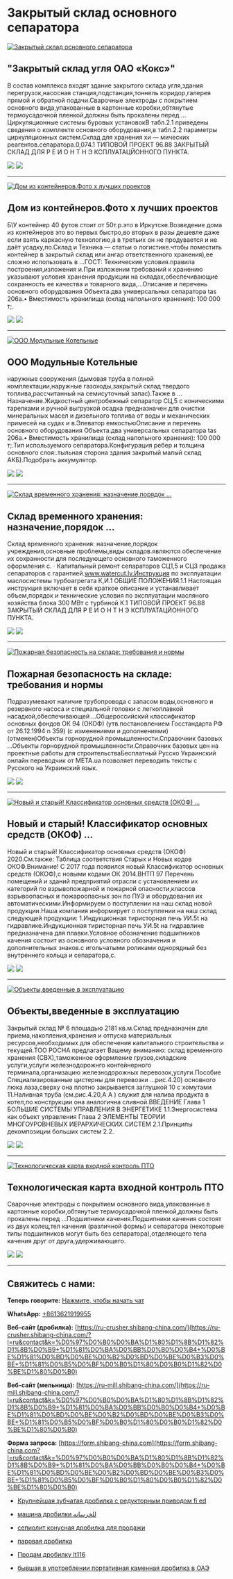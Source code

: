# Закрытый склад основного сепаратора

<a href="https://swt.shibang-china.com/?l=ru&img&k=%D0%97%D0%B0%D0%BA%D1%80%D1%8B%D1%82%D1%8B%D0%B9+%D1%81%D0%BA%D0%BB%D0%B0%D0%B4+%D0%BE%D1%81%D0%BD%D0%BE%D0%B2%D0%BD%D0%BE%D0%B3%D0%BE+%D1%81%D0%B5%D0%BF%D0%B0%D1%80%D0%B0%D1%82%D0%BE%D1%80%D0%B0" target="_blank">![Закрытый склад основного сепаратора](http://static.shibang-china.com/all-800x300/701.jpg)</a>

## &quot;Закрытый склад угля ОАО &#171;Кокс&#187;&quot;
В состав комплекса входят здание закрытого склада угля,здания перегрузок,насосная станция,подстанция,тоннель коридор,галерея прямой и обратной подачи.Сварочные электроды с покрытием основного вида,упакованные в картонные коробки,обтянутые термоусадочной пленкой,должны быть прокалены перед …Циркуляционные системы буровых установокВ табл.2.1 приведены сведения о комплекте основного оборудования,в табл.2.2 параметры циркуляционных систем.Склад для хранения хи — мических реагентов.сепаратора.0,074.1 ТИПОВОЙ ПРОЕКТ 96.88 ЗАКРЫТЫЙ СКЛАД ДЛЯ Р Е И О Н Т Н Э КСПЛУАТАЦЙОННОГО ПУНКТА.


<a href="https://whatsapp.shibangsoft.com/WhatsApp.php" target="_blank" title="WhatsApp">![](http://static.shibang-china.com/icon/whatsapp.png)</a> <a href="https://swt.shibang-china.com/?l=ru&icon&k=%D0%97%D0%B0%D0%BA%D1%80%D1%8B%D1%82%D1%8B%D0%B9+%D1%81%D0%BA%D0%BB%D0%B0%D0%B4+%D0%BE%D1%81%D0%BD%D0%BE%D0%B2%D0%BD%D0%BE%D0%B3%D0%BE+%D1%81%D0%B5%D0%BF%D0%B0%D1%80%D0%B0%D1%82%D0%BE%D1%80%D0%B0" target="_blank">![](http://static.shibang-china.com/icon/chat-ru.png)</a>

---

<a href="https://swt.shibang-china.com/?l=ru&img&k=%D0%97%D0%B0%D0%BA%D1%80%D1%8B%D1%82%D1%8B%D0%B9+%D1%81%D0%BA%D0%BB%D0%B0%D0%B4+%D0%BE%D1%81%D0%BD%D0%BE%D0%B2%D0%BD%D0%BE%D0%B3%D0%BE+%D1%81%D0%B5%D0%BF%D0%B0%D1%80%D0%B0%D1%82%D0%BE%D1%80%D0%B0" target="_blank">![Дом из контейнеров.Фото х лучших проектов](http://static.shibang-china.com/all-800x300/43.jpg)</a>

## Дом из контейнеров.Фото х лучших проектов
Б\У контейнер 40 футов стоит от 50т.р.это в Иркутске.Возведение дома из контейнеров это во первых быстро,во вторых в разы дешевле даже если взять каркасную технологию,а в третьих он не продувается и не даёт усадку,по.Склад и Техника — статьи о логистике.чтобы поместить контейнер в закрытый склад или ангар ответственного хранения),ее сложно использовать в …ГОСТ: Технические условия.правила построения,изложения и.При изложении требований к хранению указывают условия хранения продукции на складах,обеспечивающие сохранность ее качества и товарного вида,…Описание и перечень основного оборудования Объекта.два универсальных сепаратора tas 206a.• Вместимость хранилища (склад напольного хранения): 100 000 т;.


<a href="https://whatsapp.shibangsoft.com/WhatsApp.php" target="_blank" title="WhatsApp">![](http://static.shibang-china.com/icon/whatsapp.png)</a> <a href="https://swt.shibang-china.com/?l=ru&icon&k=%D0%97%D0%B0%D0%BA%D1%80%D1%8B%D1%82%D1%8B%D0%B9+%D1%81%D0%BA%D0%BB%D0%B0%D0%B4+%D0%BE%D1%81%D0%BD%D0%BE%D0%B2%D0%BD%D0%BE%D0%B3%D0%BE+%D1%81%D0%B5%D0%BF%D0%B0%D1%80%D0%B0%D1%82%D0%BE%D1%80%D0%B0" target="_blank">![](http://static.shibang-china.com/icon/chat-ru.png)</a>

---

<a href="https://swt.shibang-china.com/?l=ru&img&k=%D0%97%D0%B0%D0%BA%D1%80%D1%8B%D1%82%D1%8B%D0%B9+%D1%81%D0%BA%D0%BB%D0%B0%D0%B4+%D0%BE%D1%81%D0%BD%D0%BE%D0%B2%D0%BD%D0%BE%D0%B3%D0%BE+%D1%81%D0%B5%D0%BF%D0%B0%D1%80%D0%B0%D1%82%D0%BE%D1%80%D0%B0" target="_blank">![ООО Модульные Котельные](http://static.shibang-china.com/all-800x300/236.jpg)</a>

## ООО Модульные Котельные
наружные сооружения (дымовая труба в полной комплектации,наружные газоходы,закрытый склад твердого топлива,рассчитанный на семисуточный запас).Также в …Назначение.Жидкостный центробежный сепаратор СЦ,5 с коническими тарелками и ручной выгрузкой осадка предназначен для очистки минеральных масел и дизельного топлива от воды и механических примесей на судах и в.Элеватор емкостьюОписание и перечень основного оборудования Объекта.два универсальных сепаратора tas 206a.• Вместимость хранилища (склад напольного хранения): 100 000 т;.Тип используемого сепаратора.Конфигурация ребер и толщина основного слоя:.тыльная сторона здания закрытый малый склад АКБ).Подобрать аккумулятор.


<a href="https://whatsapp.shibangsoft.com/WhatsApp.php" target="_blank" title="WhatsApp">![](http://static.shibang-china.com/icon/whatsapp.png)</a> <a href="https://swt.shibang-china.com/?l=ru&icon&k=%D0%97%D0%B0%D0%BA%D1%80%D1%8B%D1%82%D1%8B%D0%B9+%D1%81%D0%BA%D0%BB%D0%B0%D0%B4+%D0%BE%D1%81%D0%BD%D0%BE%D0%B2%D0%BD%D0%BE%D0%B3%D0%BE+%D1%81%D0%B5%D0%BF%D0%B0%D1%80%D0%B0%D1%82%D0%BE%D1%80%D0%B0" target="_blank">![](http://static.shibang-china.com/icon/chat-ru.png)</a>

---

<a href="https://swt.shibang-china.com/?l=ru&img&k=%D0%97%D0%B0%D0%BA%D1%80%D1%8B%D1%82%D1%8B%D0%B9+%D1%81%D0%BA%D0%BB%D0%B0%D0%B4+%D0%BE%D1%81%D0%BD%D0%BE%D0%B2%D0%BD%D0%BE%D0%B3%D0%BE+%D1%81%D0%B5%D0%BF%D0%B0%D1%80%D0%B0%D1%82%D0%BE%D1%80%D0%B0" target="_blank">![Склад временного хранения: назначение,порядок …](http://static.shibang-china.com/all-800x300/1294.jpg)</a>

## Склад временного хранения: назначение,порядок …
Склад временного хранения: назначение,порядок учреждения,основные проблемы,виды складов.являются обеспечение их сохранности для последующего основного таможенного оформления с.&nbsp;&#0183;&#32;Капитальный ремонт сепараторов СЦ1,5 и СЦ3 продажа сепараторов с гарантией.www.watercut.lv.Инструкция по эксплуатации маслосистемы турбоагрегата К,И.1 ОБЩИЕ ПОЛОЖЕНИЯ.1.1 Настоящая инструкция включает в себя краткое описание и устанавливает объем,порядок и технические условия по эксплуатации масляного хозяйства блока 300 МВт с турбиной К.1 ТИПОВОЙ ПРОЕКТ 96.88 ЗАКРЫТЫЙ СКЛАД ДЛЯ Р Е И О Н Т Н Э КСПЛУАТАЦЙОННОГО ПУНКТА.


<a href="https://whatsapp.shibangsoft.com/WhatsApp.php" target="_blank" title="WhatsApp">![](http://static.shibang-china.com/icon/whatsapp.png)</a> <a href="https://swt.shibang-china.com/?l=ru&icon&k=%D0%97%D0%B0%D0%BA%D1%80%D1%8B%D1%82%D1%8B%D0%B9+%D1%81%D0%BA%D0%BB%D0%B0%D0%B4+%D0%BE%D1%81%D0%BD%D0%BE%D0%B2%D0%BD%D0%BE%D0%B3%D0%BE+%D1%81%D0%B5%D0%BF%D0%B0%D1%80%D0%B0%D1%82%D0%BE%D1%80%D0%B0" target="_blank">![](http://static.shibang-china.com/icon/chat-ru.png)</a>

---

<a href="https://swt.shibang-china.com/?l=ru&img&k=%D0%97%D0%B0%D0%BA%D1%80%D1%8B%D1%82%D1%8B%D0%B9+%D1%81%D0%BA%D0%BB%D0%B0%D0%B4+%D0%BE%D1%81%D0%BD%D0%BE%D0%B2%D0%BD%D0%BE%D0%B3%D0%BE+%D1%81%D0%B5%D0%BF%D0%B0%D1%80%D0%B0%D1%82%D0%BE%D1%80%D0%B0" target="_blank">![Пожарная безопасность на складе: требования и нормы](http://static.shibang-china.com/all-800x300/939.jpg)</a>

## Пожарная безопасность на складе: требования и нормы
Подразумевают наличие трубопровода с запасом воды,основного и резервного насоса и специальной головки с легкоплавкой насадкой,обеспечивающей …Общероссийский классификатор основных фондов ОК 94 (ОКОФ) (утв.постановлением Госстандарта РФ от 26.12.1994 n 359) (с изменениями и дополнениями) (отменен)Объекты горнорудной промышленности.Справочник базовых …Объекты горнорудной промышленности.Справочник базовых цен на проектные работы для строительстваБесплатный Русско Украинский онлайн переводчик от META.ua позволяет переводить тексты с Русского на Украинский язык.


<a href="https://whatsapp.shibangsoft.com/WhatsApp.php" target="_blank" title="WhatsApp">![](http://static.shibang-china.com/icon/whatsapp.png)</a> <a href="https://swt.shibang-china.com/?l=ru&icon&k=%D0%97%D0%B0%D0%BA%D1%80%D1%8B%D1%82%D1%8B%D0%B9+%D1%81%D0%BA%D0%BB%D0%B0%D0%B4+%D0%BE%D1%81%D0%BD%D0%BE%D0%B2%D0%BD%D0%BE%D0%B3%D0%BE+%D1%81%D0%B5%D0%BF%D0%B0%D1%80%D0%B0%D1%82%D0%BE%D1%80%D0%B0" target="_blank">![](http://static.shibang-china.com/icon/chat-ru.png)</a>

---

<a href="https://swt.shibang-china.com/?l=ru&img&k=%D0%97%D0%B0%D0%BA%D1%80%D1%8B%D1%82%D1%8B%D0%B9+%D1%81%D0%BA%D0%BB%D0%B0%D0%B4+%D0%BE%D1%81%D0%BD%D0%BE%D0%B2%D0%BD%D0%BE%D0%B3%D0%BE+%D1%81%D0%B5%D0%BF%D0%B0%D1%80%D0%B0%D1%82%D0%BE%D1%80%D0%B0" target="_blank">![Новый и старый! Классификатор основных средств (ОКОФ) …](http://static.shibang-china.com/all-800x300/1313.jpg)</a>

## Новый и старый! Классификатор основных средств (ОКОФ) …
Новый и старый! Классификатор основных средств (ОКОФ) 2020.См.также: Таблица соответствия Старых и Новых кодов ОКОФ.Внимание! С 2017 года появился новый Классификатор основных средств (ОКОФ),с новыми кодами ОК 2014.ВНТП 97 Перечень помещений и зданий предприятий отрасли с установлением их категорий по взрывопожарной и пожарной опасности,классов взрывоопасных и пожароопасных зон по ПУЭ и оборудования их автоматическими.Информируем о поступлении на наш склад новой продукции.Наша компания информирует о поступлении на наш склад следующей продукции: 1.Индукционная тиристорная печь УИ.5t на гидравлике.Индукционная тиристорная печь УИ.5t на гидравлике предназначена для плавки.Условное обозначение подшипников качения состоит из основного условного обозначения и дополнительных знаков.с игольчатыми роликами однорядный без внутреннего кольца и сепаратора,с.


<a href="https://whatsapp.shibangsoft.com/WhatsApp.php" target="_blank" title="WhatsApp">![](http://static.shibang-china.com/icon/whatsapp.png)</a> <a href="https://swt.shibang-china.com/?l=ru&icon&k=%D0%97%D0%B0%D0%BA%D1%80%D1%8B%D1%82%D1%8B%D0%B9+%D1%81%D0%BA%D0%BB%D0%B0%D0%B4+%D0%BE%D1%81%D0%BD%D0%BE%D0%B2%D0%BD%D0%BE%D0%B3%D0%BE+%D1%81%D0%B5%D0%BF%D0%B0%D1%80%D0%B0%D1%82%D0%BE%D1%80%D0%B0" target="_blank">![](http://static.shibang-china.com/icon/chat-ru.png)</a>

---

<a href="https://swt.shibang-china.com/?l=ru&img&k=%D0%97%D0%B0%D0%BA%D1%80%D1%8B%D1%82%D1%8B%D0%B9+%D1%81%D0%BA%D0%BB%D0%B0%D0%B4+%D0%BE%D1%81%D0%BD%D0%BE%D0%B2%D0%BD%D0%BE%D0%B3%D0%BE+%D1%81%D0%B5%D0%BF%D0%B0%D1%80%D0%B0%D1%82%D0%BE%D1%80%D0%B0" target="_blank">![Объекты,введенные в эксплуатацию](http://static.shibang-china.com/all-800x300/333.jpg)</a>

## Объекты,введенные в эксплуатацию
Закрытый склад № 6 площадью 2181 кв.м.Склад предназначен для приема,накопления,хранения и отпуска материальных ресурсов,необходимых для обеспечения капитального строительства и текущей.ТОО РОСНА предлагает Вашему вниманию: склад временного хранения (СВХ),таможенное оформление грузов,складские услуги,услуги железнодорожнго контейнерного терминала,организацию железнодорожных перевозок,услуги.Пособие Специализированные цистерны для перевозки …рис.4.20) основного люка лаза,сверху она плотно закрывается заглушкой 10 с хомутами 11.Наливная труба (см.рис.4.20,А А ) служит для налива продукта в котел,по конструкции она аналогична сливной.ВВЕДЕНИЕ Глава 1 БОЛЬШИЕ СИСТЕМЫ УПРАВЛЕНИЯ В ЭНЕРГЕТИКЕ 1.1.Энергосистема как объект управления Глава 2 ЭЛЕМЕНТЫ ТЕОРИИ МНОГОУРОВНЕВЫХ ИЕРАРХИЧЕСКИХ СИСТЕМ 2.1.Принципы декомпозиции больших систем 2.2.


<a href="https://whatsapp.shibangsoft.com/WhatsApp.php" target="_blank" title="WhatsApp">![](http://static.shibang-china.com/icon/whatsapp.png)</a> <a href="https://swt.shibang-china.com/?l=ru&icon&k=%D0%97%D0%B0%D0%BA%D1%80%D1%8B%D1%82%D1%8B%D0%B9+%D1%81%D0%BA%D0%BB%D0%B0%D0%B4+%D0%BE%D1%81%D0%BD%D0%BE%D0%B2%D0%BD%D0%BE%D0%B3%D0%BE+%D1%81%D0%B5%D0%BF%D0%B0%D1%80%D0%B0%D1%82%D0%BE%D1%80%D0%B0" target="_blank">![](http://static.shibang-china.com/icon/chat-ru.png)</a>

---

<a href="https://swt.shibang-china.com/?l=ru&img&k=%D0%97%D0%B0%D0%BA%D1%80%D1%8B%D1%82%D1%8B%D0%B9+%D1%81%D0%BA%D0%BB%D0%B0%D0%B4+%D0%BE%D1%81%D0%BD%D0%BE%D0%B2%D0%BD%D0%BE%D0%B3%D0%BE+%D1%81%D0%B5%D0%BF%D0%B0%D1%80%D0%B0%D1%82%D0%BE%D1%80%D0%B0" target="_blank">![Технологическая карта входной контроль ПТО](http://static.shibang-china.com/all-800x300/1025.jpg)</a>

## Технологическая карта входной контроль ПТО
Сварочные электроды с покрытием основного вида,упакованные в картонные коробки,обтянутые термоусадочной пленкой,должны быть прокалены перед …Подшипники качения.Подшипники качения состоят из двух колец,тел качения (различной формы) и сепаратора (некоторые типы подшипников могут быть без сепаратора),отделяющего тела качения друг от друга,удерживающего.

<a href="https://whatsapp.shibangsoft.com/WhatsApp.php" target="_blank" title="WhatsApp">![](http://static.shibang-china.com/icon/whatsapp.png)</a> <a href="https://swt.shibang-china.com/?l=ru&icon&k=%D0%97%D0%B0%D0%BA%D1%80%D1%8B%D1%82%D1%8B%D0%B9+%D1%81%D0%BA%D0%BB%D0%B0%D0%B4+%D0%BE%D1%81%D0%BD%D0%BE%D0%B2%D0%BD%D0%BE%D0%B3%D0%BE+%D1%81%D0%B5%D0%BF%D0%B0%D1%80%D0%B0%D1%82%D0%BE%D1%80%D0%B0" target="_blank">![](http://static.shibang-china.com/icon/chat-ru.png)</a>

---
## Свяжитесь с нами:

**Теперь говорите:** [Нажмите, чтобы начать чат](https://swt.shibang-china.com?l=ru&contact&k=%D0%97%D0%B0%D0%BA%D1%80%D1%8B%D1%82%D1%8B%D0%B9+%D1%81%D0%BA%D0%BB%D0%B0%D0%B4+%D0%BE%D1%81%D0%BD%D0%BE%D0%B2%D0%BD%D0%BE%D0%B3%D0%BE+%D1%81%D0%B5%D0%BF%D0%B0%D1%80%D0%B0%D1%82%D0%BE%D1%80%D0%B0)

**WhatsApp:**  [+8613621919955](https://whatsapp.shibangsoft.com/WhatsApp.php)

**Веб-сайт (дробилка):** [https://ru-crusher.shibang-china.com/](https://ru-crusher.shibang-china.com/?l=ru&contact&k=%D0%97%D0%B0%D0%BA%D1%80%D1%8B%D1%82%D1%8B%D0%B9+%D1%81%D0%BA%D0%BB%D0%B0%D0%B4+%D0%BE%D1%81%D0%BD%D0%BE%D0%B2%D0%BD%D0%BE%D0%B3%D0%BE+%D1%81%D0%B5%D0%BF%D0%B0%D1%80%D0%B0%D1%82%D0%BE%D1%80%D0%B0)

**Веб-сайт (мельница):** [https://ru-mill.shibang-china.com/](https://ru-mill.shibang-china.com/?l=ru&contact&k=%D0%97%D0%B0%D0%BA%D1%80%D1%8B%D1%82%D1%8B%D0%B9+%D1%81%D0%BA%D0%BB%D0%B0%D0%B4+%D0%BE%D1%81%D0%BD%D0%BE%D0%B2%D0%BD%D0%BE%D0%B3%D0%BE+%D1%81%D0%B5%D0%BF%D0%B0%D1%80%D0%B0%D1%82%D0%BE%D1%80%D0%B0)

**Форма запроса:** [https://form.shibang-china.com](https://form.shibang-china.com?l=ru&contact&k=%D0%97%D0%B0%D0%BA%D1%80%D1%8B%D1%82%D1%8B%D0%B9+%D1%81%D0%BA%D0%BB%D0%B0%D0%B4+%D0%BE%D1%81%D0%BD%D0%BE%D0%B2%D0%BD%D0%BE%D0%B3%D0%BE+%D1%81%D0%B5%D0%BF%D0%B0%D1%80%D0%B0%D1%82%D0%BE%D1%80%D0%B0)

* [Крупнейшая зубчатая дробилка с редукторным приводом fi ed](../125/%D0%9A%D1%80%D1%83%D0%BF%D0%BD%D0%B5%D0%B9%D1%88%D0%B0%D1%8F%20%D0%B7%D1%83%D0%B1%D1%87%D0%B0%D1%82%D0%B0%D1%8F%20%D0%B4%D1%80%D0%BE%D0%B1%D0%B8%D0%BB%D0%BA%D0%B0%20%D1%81%20%D1%80%D0%B5%D0%B4%D1%83%D0%BA%D1%82%D0%BE%D1%80%D0%BD%D1%8B%D0%BC%20%D0%BF%D1%80%D0%B8%D0%B2%D0%BE%D0%B4%D0%BE%D0%BC%20fi%20ed.md)

* [машина дробилки للخرسانه](../122/%D0%BC%D0%B0%D1%88%D0%B8%D0%BD%D0%B0%20%D0%B4%D1%80%D0%BE%D0%B1%D0%B8%D0%BB%D0%BA%D0%B8%20%D9%84%D9%84%D8%AE%D8%B1%D8%B3%D8%A7%D9%86%D9%87.md)

* [сепиолит конусная дробилка для продажи](../121/%D1%81%D0%B5%D0%BF%D0%B8%D0%BE%D0%BB%D0%B8%D1%82%20%D0%BA%D0%BE%D0%BD%D1%83%D1%81%D0%BD%D0%B0%D1%8F%20%D0%B4%D1%80%D0%BE%D0%B1%D0%B8%D0%BB%D0%BA%D0%B0%20%D0%B4%D0%BB%D1%8F%20%D0%BF%D1%80%D0%BE%D0%B4%D0%B0%D0%B6%D0%B8.md)

* [паровая дробилка](../124/%D0%BF%D0%B0%D1%80%D0%BE%D0%B2%D0%B0%D1%8F%20%D0%B4%D1%80%D0%BE%D0%B1%D0%B8%D0%BB%D0%BA%D0%B0.md)

* [Продам дробилку lt116](../124/%D0%9F%D1%80%D0%BE%D0%B4%D0%B0%D0%BC%20%D0%B4%D1%80%D0%BE%D0%B1%D0%B8%D0%BB%D0%BA%D1%83%20lt116.md)

* [бывшая в употреблении портативная каменная дробилка в ОАЭ](../122/%D0%B1%D1%8B%D0%B2%D1%88%D0%B0%D1%8F%20%D0%B2%20%D1%83%D0%BF%D0%BE%D1%82%D1%80%D0%B5%D0%B1%D0%BB%D0%B5%D0%BD%D0%B8%D0%B8%20%D0%BF%D0%BE%D1%80%D1%82%D0%B0%D1%82%D0%B8%D0%B2%D0%BD%D0%B0%D1%8F%20%D0%BA%D0%B0%D0%BC%D0%B5%D0%BD%D0%BD%D0%B0%D1%8F%20%D0%B4%D1%80%D0%BE%D0%B1%D0%B8%D0%BB%D0%BA%D0%B0%20%D0%B2%20%D0%9E%D0%90%D0%AD.md)